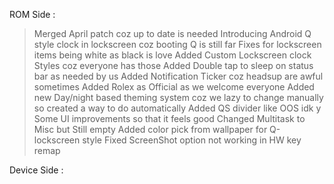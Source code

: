 ROM Side :
> Merged April patch coz up to date is needed
> Introducing Android Q style clock in lockscreen coz booting Q is still far
> Fixes for lockscreen items being white as black is love
> Added Custom Lockscreen clock Styles coz everyone has those
> Added Double tap to sleep on status bar as needed by us
> Added Notification Ticker coz headsup are awful sometimes
> Added Rolex as Official as we welcome everyone
> Added new Day/night based theming system coz we lazy to change manually so created a way to do automatically
> Added QS divider like OOS idk y
> Some UI improvements so that it feels good
> Changed Multitask to Misc but Still empty 
> Added color pick from wallpaper for Q-lockscreen style
> Fixed ScreenShot option not working in HW key remap

Device Side :

